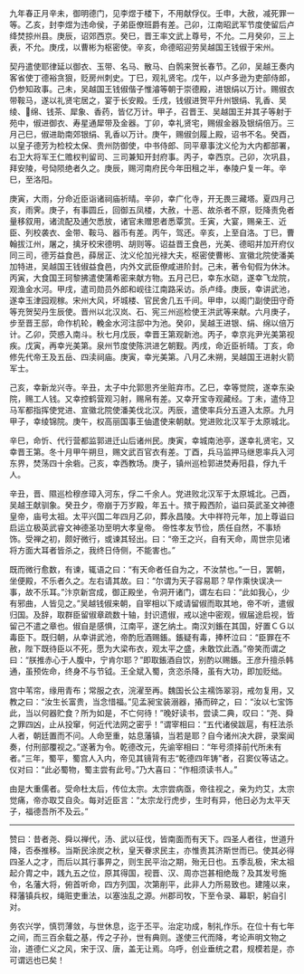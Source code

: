 九年春正月辛未，御明德门，见李煜于楼下，不用献俘仪。壬申，大赦，减死罪一等。乙亥，封李煜为违命侯，子弟臣僚班爵有差。己卯，江南昭武军节度使留后卢绛焚掠州县。庚辰，诏郊西京。癸巳，晋王率文武上尊号，不允。二月癸卯，三上表，不允。庚戌，以曹彬为枢密使。辛亥，命德昭迎劳吴越国王钱俶于宋州。

契丹遣使耶律延以御衣、玉带、名马、散马、白鹘来贺长春节。乙卯，吴越王奏内客省使丁德裕贪狠，贬房州刺史。丁巳，观礼贤宅。戊午，以卢多逊为吏部侍郎，仍参知政事。己未，吴越国王钱俶偕子惟濬等朝于崇德殿，进银绢以万计。赐俶衣带鞍马，遂以礼贤宅居之，宴于长安殿。壬戌，钱俶进贺平升州银绢、乳香、吴绫、绵、钱茶、犀象、香药，皆亿万计。甲子，召晋王、吴越国王并其子等射于苑中，俶进御衣、寿星通犀带及金器。丁卯，幸礼贤宅，赐俶金器及银绢倍万。三月己巳，俶进助南郊银绢、乳香以万计。庚午，赐俶剑履上殿，诏书不名。癸酉，以皇子德芳为检校太保、贵州防御使，中书侍郎、同平章事沈义伦为大内都部署，右卫大将军王仁赡权判留司、三司兼知开封府事。丙子，幸西京。己卯，次巩县，拜安陵，号恸陨绝者久之。庚辰，赐河南府民今年田租之半，奉陵户复一年。辛巳，至洛阳。

庚寅，大雨，分命近臣诣诸祠庙祈晴。辛卯，幸广化寺，开无畏三藏塔。夏四月己亥，雨霁。庚子，有事圆丘，回御五凤楼，大赦，十恶、故杀者不原，贬降责免者量移叙用，诸流配及逋欠悉放，诸官未赠恩者悉覃赏。壬寅，大宴，赐亲王、近臣、列校袭衣、金带、鞍马、器币有差。丙午，驾还。辛亥，上至自洛。丁巳，曹翰拔江州，屠之，擒牙校宋德明、胡则等。诏益晋王食邑，光美、德昭并加开府仪同三司，德芳益食邑，薛居正、沈义伦加光禄大夫，枢密使曹彬、宣徽北院使潘美加特进，吴越国王钱俶益食邑，内外文武臣僚咸进阶封。己未，著令旬假为休沐。丙寅，大食国王珂黎拂遣使蒲希密来献方物。五月己巳，幸东水硙，遂幸飞龙院，观渔金水河。甲戌，遣司勋员外郎和岘往江南路采访。杀卢绛。庚辰，幸讲武池，遂幸玉津园观稼。宋州大风，坏城楼、官民舍几五千间。甲申，以阁门副使田守奇等充贺契丹生辰使。晋州以北汉岚、石、宪三州巡检使王洪武等来献。六月庚子，步至晋王邸，命作机轮，輓金水河注邸中为池。癸卯，吴越王进银、绢、绵以倍万计。乙卯，荧惑入南斗。秋七月戊辰，幸晋王第观新池。丙子，幸京兆尹光美第视疾。戊寅，再幸光美第。泉州节度使陈洪进乞朝觐。丙戌，命近臣祈晴。丁亥，命修先代帝王及五岳、四渎祠庙。庚寅，幸光美第。八月乙未朔，吴越国王进射火箭军士。

己亥，幸新龙兴寺。辛丑，太子中允郭思齐坐赃弃市。乙巳，幸等觉院，遂幸东染院，赐工人钱。又幸控鹤营观习射，赐帛有差。又幸开宝寺观藏经。丁未，遣侍卫马军都指挥使党进、宣徽北院使潘美伐北汉。丙辰，遣使率兵分五道入太原。九月甲子，幸绫锦院。庚午，权高丽国事王伷遣使来朝献。党进败北汉军于太原城北。

辛巳，命忻、代行营都监郭进迁山后诸州民。庚寅，幸城南池亭，遂幸礼贤宅，又幸晋王第。冬十月甲午朔旦，赐文武百官衣有差。丁酉，兵马监押马继恩率兵入河东界，焚荡四十余砦。己亥，幸西教场。庚子，镇州巡检郭进焚寿阳县，俘九千人。

辛丑，晋、隰巡检穆彦璋入河东，俘二千余人。党进败北汉军于太原城北。己酉，吴越王献驯象。癸丑夕，帝崩于万岁殿，年五十。殡于殿西阶，谥曰英武圣文神德皇帝，庙号太祖。太平兴国二年四月乙卯，葬永昌陵。大中祥符元年，加上尊谥曰启运立极英武睿文神德圣功至明大孝皇帝。
帝性孝友节俭，质任自然，不事矫饰。受禅之初，颇好微行，或谏其轻出。曰：“帝王之兴，自有天命，周世宗见诸将方面大耳者皆杀之，我终日侍侧，不能害也。”

既而微行愈数，有谏，辄语之曰：“有天命者任自为之，不汝禁也。”一日，罢朝，坐便殿，不乐者久之。左右请其故。曰：“尔谓为天子容易耶？早作乘快误决一事，故不乐耳。”汴京新宫成，御正殿坐，令洞开诸门，谓左右曰：“此如我心，少有邪曲，人皆见之。”吴越钱俶来朝，自宰相以下咸请留俶而取其地，帝不听，遣俶归国。及辞，取群臣留俶章疏数十轴，封识遗俶，戒以途中密观，俶届途启视，皆留己不遣之章也。俶自是感惧，江南平，遂乞纳土。南汉刘鋹在其国，好置ＣＧ以毒臣下。既归朝，从幸讲武池，帝酌卮酒赐鋹。鋹疑有毒，捧杯泣曰：“臣罪在不赦，陛下既待臣以不死，愿为大梁布衣，观太平之盛，未敢饮此酒。”帝笑而谓之曰：“朕推赤心于人腹中，宁肯尔耶？”即取鋹酒自饮，别酌以赐鋹。王彦升擅杀韩通，虽预佐命，终身不与节钺。王全斌入蜀，贪恣杀降，虽有大功，即加贬绌。

宫中苇帘，缘用青布；常服之衣，浣濯至再。魏国长公主襦饰翠羽，戒勿复用，又教之曰：“汝生长富贵，当念惜福。”见孟昶宝装溺器，摏而碎之，曰：“汝以七宝饰此，当以何器贮食？所为如是，不亡何待！”晚好读书，尝读二典，叹曰：“尧、舜之罪四凶，止从投窜，何近代法网之密乎！”谓宰相曰：“五代诸侯跋扈，有枉法杀人者，朝廷置而不问。人命至重，姑息藩镇，当若是耶？自今诸州决大辟，录案闻奏，付刑部覆视之。”遂著为令。乾德改元，先谕宰相曰：“年号须择前代所未有者。”三年，蜀平，蜀宫人入内，帝见其镜背有志“乾德四年铸”者，召窦仪等诘之。仪对曰：“此必蜀物，蜀主尝有此号。”乃大喜曰：“作相须读书人。”

由是大重儒者。受命杜太后，传位太宗。太宗尝病亟，帝往视之，亲为灼艾，太宗觉痛，帝亦取艾自灸。每对近臣言：“太宗龙行虎步，生时有异，他日必为太平天子，福德吾所不及云。”







----------

赞曰：昔者尧、舜以禅代，汤、武以征伐，皆南面而有天下。四圣人者往，世道升降，否泰推移。当斯民涂炭之秋，皇天眷求民主，亦惟责其济斯世而已。使其必得四圣人之才，而后以其行事畀之，则生民平治之期，殆无日也。五季乱极，宋太祖起介胄之中，践九五之位，原其得国，视晋、汉、周亦岂甚相绝哉？及其发号施令，名藩大将，俯首听命，四方列国，次第削平，此非人力所易致也。建隆以来，释藩镇兵权，绳赃吏重法，以塞浊乱之源。州郡司牧，下至令录、幕职，躬自引对。

务农兴学，慎罚薄敛，与世休息，迄于丕平。治定功成，制礼作乐。在位十有七年之间，而三百余载之基，传之子孙，世有典则。遂使三代而降，考论声明文物之治，道德仁义之风，宋于汉、唐，盖无让焉。乌呼，创业垂统之君，规模若是，亦可谓远也已矣！